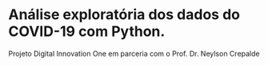 # Análise exploratória dos dados do COVID-19 com Python.

Projeto Digital Innovation One em parceria com o Prof. Dr. Neylson Crepalde

